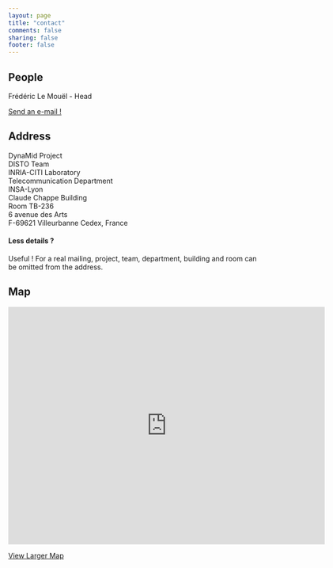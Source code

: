 ```yaml
---
layout: page
title: "contact"
comments: false
sharing: false
footer: false
---
```


## People

Frédéric Le Mouël - Head

<a class="btn btn-info" href="mailto:frederic.le-mouel@insa-lyon.fr"><i class="icon-envelope icon-white"></i> Send an e-mail !</a>

## Address

DynaMid Project  
DISTO Team  
INRIA-CITI Laboratory <a href="http://www.citi.insa-lyon.fr"><i class="icon-globe"></i></a>    
Telecommunication Department <a href="http://telecom.insa-lyon.fr"><i class="icon-globe"></i></a>  
INSA-Lyon <a href="http://www.insa-lyon.fr"><i class="icon-globe"></i></a>  
Claude Chappe Building  
Room TB-236  
6 avenue des Arts  
F-69621 Villeurbanne Cedex, France  

<div class="alert alert-info">
  <h4 class="alert-heading">Less details ?</h4>
  <span class="label label-info">Useful !</span>
  For a real mailing, project, team, department, building and room can be omitted from the address.
</div>

## Map

<iframe width="640" height="480" frameborder="0" scrolling="no" marginheight="0" marginwidth="0" src="https://maps.google.com/maps?ie=UTF8&amp;cid=2378486273273649884&amp;q=INSA+Lyon+-+D%C3%A9partement+T%C3%A9l%C3%A9communications+Services+et+Usages&amp;gl=US&amp;hl=en&amp;hq=INSA+Lyon+-+D%C3%A9partement+T%C3%A9l%C3%A9communications+Services+et+Usages&amp;hnear=&amp;t=m&amp;ll=45.791108,4.873209&amp;spn=0.028727,0.054932&amp;z=14&amp;iwloc=A&amp;output=embed"></iframe>  

<a class="btn btn-info" href="https://maps.google.com/maps?ie=UTF8&amp;cid=2378486273273649884&amp;q=INSA+Lyon+-+D%C3%A9partement+T%C3%A9l%C3%A9communications+Services+et+Usages&amp;gl=US&amp;hl=en&amp;hq=INSA+Lyon+-+D%C3%A9partement+T%C3%A9l%C3%A9communications+Services+et+Usages&amp;hnear=&amp;t=m&amp;ll=45.791108,4.873209&amp;spn=0.028727,0.054932&amp;z=14&amp;iwloc=A&amp;source=embed"><i class="icon-zoom-in icon-white"></i> View Larger Map</a>


